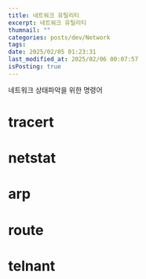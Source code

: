```yaml
---
title: 네트워크 유틸리티
excerpt: 네트워크 유틸리티
thumnail: ""
categories: posts/dev/Network
tags: 
date: 2025/02/05 01:23:31
last_modified_at: 2025/02/06 00:07:57
isPosting: true
---
```

네트워크 상태파악을 위한 명령어
# tracert

# netstat

# arp

# route

# telnant
